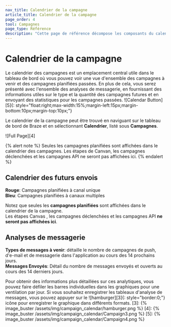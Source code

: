 ```yaml
---
nav_title: Calendrier de la campagne
article_title: Calendrier de la campagne
page_order: 4
tool: Campagnes
page_type: Référence
description: "Cette page de référence décompose les composants du calendrier de campagne."
---
```


# Calendrier de la campagne

Le calendrier des campagnes est un emplacement central utile dans le tableau de bord où vous pouvez voir une vue d'ensemble des campagnes à venir et des campagnes planifiées passées. En plus de cela, vous serez présenté avec l'ensemble des analyses de messagerie, en fournissant des informations utiles sur le type et la quantité des campagnes futures et en envoyant des statistiques pour les campagnes passées. !\[Calendar Button\]\[5\]{: style="float:right;max-width:15%;margin-left:15px;margin-bottom:10px;margin-top:10px;"}

Le calendrier de la campagne peut être trouvé en naviguant sur le tableau de bord de Braze et en sélectionnant **Calendrier**, listé sous **Campagnes**.

!\[Full Page\]\[4\]

{% alert note %}
Seules les campagnes planifiées sont affichées dans le calendrier des campagnes. Les étapes de Canvan, les campagnes déclenchées et les campagnes API ne seront pas affichées ici.
{% endalert %}

## Calendrier des futurs envois

__Rouge__: Campagnes planifiées à canal unique<br> __Bleu__: Campagnes planifiées à canaux multiples

Notez que seules les __campagnes planifiées__ sont affichées dans le calendrier de la campagne.<br> Les étapes Canvas , les campagnes déclenchées et les campagnes API __ne seront pas affichées ici__.

## Analyses de messagerie

__Types de messages à venir__: détaille le nombre de campagnes de push, d'e-mail et de messagerie dans l'application au cours des 14 prochains jours.<br> __Messages Envoyés__: Détail du nombre de messages envoyés et ouverts au cours des 14 derniers jours.

Pour obtenir des informations plus détaillées sur ces analytiques, vous pouvez faire défiler les barres individuelles dans les graphiques pour une ventilation par jour. Si vous souhaitez enregistrer les tableaux d'analyse de messages, vous pouvez appuyer sur le !\[hamburger\]\[3\]{: style="border:0;"} icône pour enregistrer le graphique dans différents formats.
[3]: {% image_buster /assets/img/campaign_calendar/hamburger.png %} [4]: {% image_buster /assets/img/campaign_calendar/Campaign3.png %} [5]: {% image_buster /assets/img/campaign_calendar/Campaign4.png %}